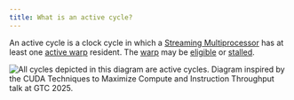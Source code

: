 ```yaml
---
title: What is an active cycle?
---
```


An active cycle is a clock cycle in which a [Streaming Multiprocessor](/gpu-glossary/device-hardware/streaming-multiprocessor) has at least one [active warp](/gpu-glossary/perf/warp-execution-state) resident. The [warp](/gpu-glossary/device-software/warp) may be [eligible](/gpu-glossary/perf/warp-execution-state) or [stalled](/gpu-glossary/perf/warp-execution-state).

![All cycles depicted in this diagram are active cycles. Diagram inspired by the [CUDA Techniques to Maximize Compute and Instruction Throughput](https://www.nvidia.com/en-us/on-demand/session/gtc25-s72685/) talk at GTC 2025.](themed-image://cycles.svg)
